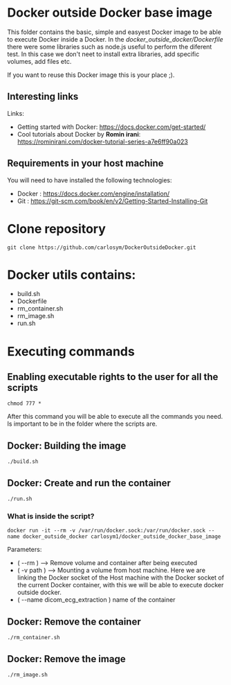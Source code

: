 # Docker outside Docker base image

This folder contains the basic, simple and easyest Docker image to be able to execute Docker inside a Docker. In the *docker_outside_docker/Dockerfile* there were some libraries such as node.js useful to perform the diferent test. In this case we don't neet to install extra libraries, add specific volumes, add files etc.

If you want to reuse this Docker image this is your place ;). 

## Interesting links

Links:
* Getting started with Docker: https://docs.docker.com/get-started/
* Cool tutorials about Docker by **Romin irani**: https://rominirani.com/docker-tutorial-series-a7e6ff90a023

## Requirements in your host machine

You will need to have installed the following technologies:

 * Docker : https://docs.docker.com/engine/installation/
 * Git : https://git-scm.com/book/en/v2/Getting-Started-Installing-Git

# Clone repository

`git clone https://github.com/carlosym/DockerOutsideDocker.git`

# Docker utils contains:

 * build.sh
 * Dockerfile
 * rm_container.sh
 * rm_image.sh
 * run.sh

# Executing commands

## Enabling executable rights to the user for all the scripts

`chmod 777 *`

After this command you will be able to execute all the commands you need. Is important to be in the folder where the scripts are.

## Docker: Building the image

`./build.sh`

## Docker: Create and run the container

`./run.sh`

### What is inside the script?

`docker run -it --rm -v /var/run/docker.sock:/var/run/docker.sock --name docker_outside_docker carlosym1/docker_outside_docker_base_image`

Parameters:

* ( --rm ) --> Remove volume and container after being executed
* ( -v path ) --> Mounting a volume from host machine. Here we are linking the Docker socket of the Host machine with the Docker socket of the current Docker container, with this we will be able to execute docker outside docker.
* ( --name dicom_ecg_extraction ) name of the container

## Docker: Remove the container

`./rm_container.sh`

## Docker: Remove the image

`./rm_image.sh`